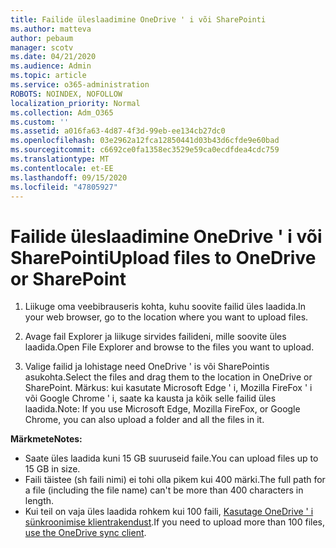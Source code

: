 ```yaml
---
title: Failide üleslaadimine OneDrive ' i või SharePointi
ms.author: matteva
author: pebaum
manager: scotv
ms.date: 04/21/2020
ms.audience: Admin
ms.topic: article
ms.service: o365-administration
ROBOTS: NOINDEX, NOFOLLOW
localization_priority: Normal
ms.collection: Adm_O365
ms.custom: ''
ms.assetid: a016fa63-4d87-4f3d-99eb-ee134cb27dc0
ms.openlocfilehash: 03e2962a12fca12850441d03b43d6cfde9e60bad
ms.sourcegitcommit: c6692ce0fa1358ec3529e59ca0ecdfdea4cdc759
ms.translationtype: MT
ms.contentlocale: et-EE
ms.lasthandoff: 09/15/2020
ms.locfileid: "47805927"
---
```

# <a name="upload-files-to-onedrive-or-sharepoint"></a><span data-ttu-id="14316-102">Failide üleslaadimine OneDrive ' i või SharePointi</span><span class="sxs-lookup"><span data-stu-id="14316-102">Upload files to OneDrive or SharePoint</span></span>

1. <span data-ttu-id="14316-103">Liikuge oma veebibrauseris kohta, kuhu soovite failid üles laadida.</span><span class="sxs-lookup"><span data-stu-id="14316-103">In your web browser, go to the location where you want to upload files.</span></span>
    
2. <span data-ttu-id="14316-104">Avage fail Explorer ja liikuge sirvides failideni, mille soovite üles laadida.</span><span class="sxs-lookup"><span data-stu-id="14316-104">Open File Explorer and browse to the files you want to upload.</span></span>
    
3. <span data-ttu-id="14316-105">Valige failid ja lohistage need OneDrive ' is või SharePointis asukohta.</span><span class="sxs-lookup"><span data-stu-id="14316-105">Select the files and drag them to the location in OneDrive or SharePoint.</span></span> <span data-ttu-id="14316-106">Märkus: kui kasutate Microsoft Edge ' i, Mozilla FireFox ' i või Google Chrome ' i, saate ka kausta ja kõik selle failid üles laadida.</span><span class="sxs-lookup"><span data-stu-id="14316-106">Note: If you use Microsoft Edge, Mozilla FireFox, or Google Chrome, you can also upload a folder and all the files in it.</span></span>
    
<span data-ttu-id="14316-107">**Märkmete**</span><span class="sxs-lookup"><span data-stu-id="14316-107">**Notes:**</span></span>
- <span data-ttu-id="14316-108">Saate üles laadida kuni 15 GB suuruseid faile.</span><span class="sxs-lookup"><span data-stu-id="14316-108">You can upload files up to 15 GB in size.</span></span> 
- <span data-ttu-id="14316-109">Faili täistee (sh faili nimi) ei tohi olla pikem kui 400 märki.</span><span class="sxs-lookup"><span data-stu-id="14316-109">The full path for a file (including the file name) can't be more than 400 characters in length.</span></span> 
- <span data-ttu-id="14316-110">Kui teil on vaja üles laadida rohkem kui 100 faili, [Kasutage OneDrive ' i sünkroonimise klientrakendust](https://go.microsoft.com/fwlink/?linkid=866427).</span><span class="sxs-lookup"><span data-stu-id="14316-110">If you need to upload more than 100 files, [use the OneDrive sync client](https://go.microsoft.com/fwlink/?linkid=866427).</span></span> 
  

